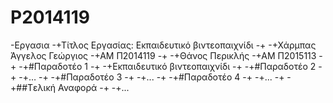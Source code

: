 # P2014119
 -Εργασια
 -+Τίτλος Εργασίας: Εκπαιδευτικό βιντεοπαιχνίδι
 -+
 -+Χάρμπας Άγγελος Γεώργιος
 -+ΑΜ Π2014119
 -+
 -+Θάνος Περικλής
 -+ΑΜ Π2015113
 -+
 -+#Παραδοτέο 1
 -+
 -+Εκπαιδευτικό βιντεοπαιχνίδι
 -+
 -+#Παραδοτέο 2
 -+
 -+…
 -+
 -+#Παραδοτέο 3
 -+
 -+...
 -+
 -+#Παραδοτέο 4
 -+
 -+...
 -+
 -+##Tελική Αναφορά
 -+
 -+...
